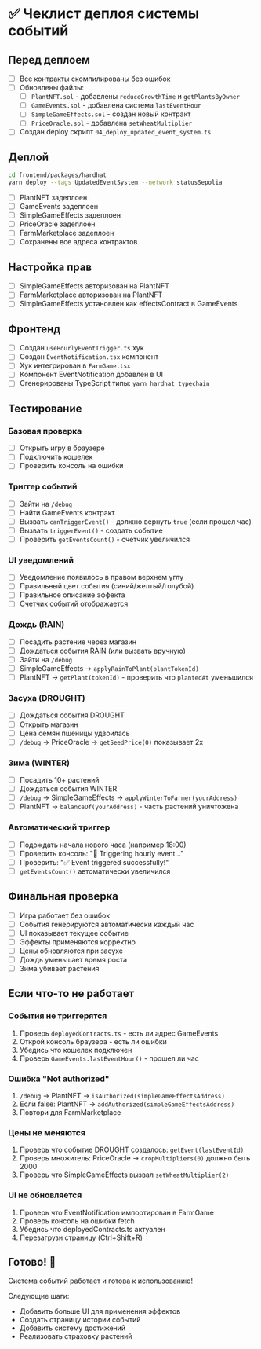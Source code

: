 # ✅ Чеклист деплоя системы событий

## Перед деплоем

- [ ] Все контракты скомпилированы без ошибок
- [ ] Обновлены файлы:
  - [ ] `PlantNFT.sol` - добавлены `reduceGrowthTime` и `getPlantsByOwner`
  - [ ] `GameEvents.sol` - добавлена система `lastEventHour`
  - [ ] `SimpleGameEffects.sol` - создан новый контракт
  - [ ] `PriceOracle.sol` - добавлена `setWheatMultiplier`
- [ ] Создан deploy скрипт `04_deploy_updated_event_system.ts`

## Деплой

```bash
cd frontend/packages/hardhat
yarn deploy --tags UpdatedEventSystem --network statusSepolia
```

- [ ] PlantNFT задеплоен
- [ ] GameEvents задеплоен
- [ ] SimpleGameEffects задеплоен
- [ ] PriceOracle задеплоен
- [ ] FarmMarketplace задеплоен
- [ ] Сохранены все адреса контрактов

## Настройка прав

- [ ] SimpleGameEffects авторизован на PlantNFT
- [ ] FarmMarketplace авторизован на PlantNFT
- [ ] SimpleGameEffects установлен как effectsContract в GameEvents

## Фронтенд

- [ ] Создан `useHourlyEventTrigger.ts` хук
- [ ] Создан `EventNotification.tsx` компонент
- [ ] Хук интегрирован в `FarmGame.tsx`
- [ ] Компонент EventNotification добавлен в UI
- [ ] Сгенерированы TypeScript типы: `yarn hardhat typechain`

## Тестирование

### Базовая проверка

- [ ] Открыть игру в браузере
- [ ] Подключить кошелек
- [ ] Проверить консоль на ошибки

### Триггер событий

- [ ] Зайти на `/debug`
- [ ] Найти GameEvents контракт
- [ ] Вызвать `canTriggerEvent()` - должно вернуть `true` (если прошел час)
- [ ] Вызвать `triggerEvent()` - создать событие
- [ ] Проверить `getEventsCount()` - счетчик увеличился

### UI уведомлений

- [ ] Уведомление появилось в правом верхнем углу
- [ ] Правильный цвет события (синий/желтый/голубой)
- [ ] Правильное описание эффекта
- [ ] Счетчик событий отображается

### Дождь (RAIN)

- [ ] Посадить растение через магазин
- [ ] Дождаться события RAIN (или вызвать вручную)
- [ ] Зайти на `/debug`
- [ ] SimpleGameEffects → `applyRainToPlant(plantTokenId)`
- [ ] PlantNFT → `getPlant(tokenId)` - проверить что `plantedAt` уменьшился

### Засуха (DROUGHT)

- [ ] Дождаться события DROUGHT
- [ ] Открыть магазин
- [ ] Цена семян пшеницы удвоилась
- [ ] `/debug` → PriceOracle → `getSeedPrice(0)` показывает 2x

### Зима (WINTER)

- [ ] Посадить 10+ растений
- [ ] Дождаться события WINTER
- [ ] `/debug` → SimpleGameEffects → `applyWinterToFarmer(yourAddress)`
- [ ] PlantNFT → `balanceOf(yourAddress)` - часть растений уничтожена

### Автоматический триггер

- [ ] Подождать начала нового часа (например 18:00)
- [ ] Проверить консоль: "🎲 Triggering hourly event..."
- [ ] Проверить: "✅ Event triggered successfully!"
- [ ] `getEventsCount()` автоматически увеличился

## Финальная проверка

- [ ] Игра работает без ошибок
- [ ] События генерируются автоматически каждый час
- [ ] UI показывает текущее событие
- [ ] Эффекты применяются корректно
- [ ] Цены обновляются при засухе
- [ ] Дождь уменьшает время роста
- [ ] Зима убивает растения

## Если что-то не работает

### События не триггерятся

1. Проверь `deployedContracts.ts` - есть ли адрес GameEvents
2. Открой консоль браузера - есть ли ошибки
3. Убедись что кошелек подключен
4. Проверь `GameEvents.lastEventHour()` - прошел ли час

### Ошибка "Not authorized"

1. `/debug` → PlantNFT → `isAuthorized(simpleGameEffectsAddress)`
2. Если false: PlantNFT → `addAuthorized(simpleGameEffectsAddress)`
3. Повтори для FarmMarketplace

### Цены не меняются

1. Проверь что событие DROUGHT создалось: `getEvent(lastEventId)`
2. Проверь множитель: PriceOracle → `cropMultipliers(0)` должно быть 2000
3. Проверь что SimpleGameEffects вызвал `setWheatMultiplier(2)`

### UI не обновляется

1. Проверь что EventNotification импортирован в FarmGame
2. Проверь консоль на ошибки fetch
3. Убедись что deployedContracts.ts актуален
4. Перезагрузи страницу (Ctrl+Shift+R)

## Готово! 🎉

Система событий работает и готова к использованию!

Следующие шаги:

- Добавить больше UI для применения эффектов
- Создать страницу истории событий
- Добавить систему достижений
- Реализовать страховку растений
